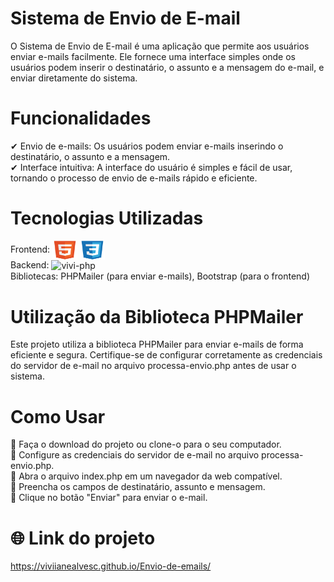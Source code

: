 # Sistema de Envio de E-mail

O Sistema de Envio de E-mail é uma aplicação que permite aos usuários enviar e-mails facilmente. Ele fornece uma interface simples onde os usuários podem inserir o destinatário, o assunto e a mensagem do e-mail, e enviar diretamente do sistema.

# Funcionalidades
✔ Envio de e-mails: Os usuários podem enviar e-mails inserindo o destinatário, o assunto e a mensagem. <br>
✔ Interface intuitiva: A interface do usuário é simples e fácil de usar, tornando o processo de envio de e-mails rápido e eficiente. <br>

##

# Tecnologias Utilizadas
Frontend: <img align="center" alt="vivi-HTML" height="30" width="40" src="https://raw.githubusercontent.com/devicons/devicon/master/icons/html5/html5-original.svg">
         <img align="center" alt="vivi-CSS" height="30" width="40" src="https://raw.githubusercontent.com/devicons/devicon/master/icons/css3/css3-original.svg"> <br>
Backend:  <img align="center" alt="vivi-php" height="40" width="50" src="https://cdn.jsdelivr.net/gh/devicons/devicon/icons/php/php-original.svg" /> <br>
Bibliotecas: PHPMailer (para enviar e-mails), Bootstrap (para o frontend) <br>

# Utilização da Biblioteca PHPMailer 
Este projeto utiliza a biblioteca PHPMailer para enviar e-mails de forma eficiente e segura. Certifique-se de configurar corretamente as credenciais do servidor de e-mail no arquivo processa-envio.php antes de usar o sistema.

# Como Usar
🔸 Faça o download do projeto ou clone-o para o seu computador. <br>
🔸 Configure as credenciais do servidor de e-mail no arquivo processa-envio.php. <br>
🔸 Abra o arquivo index.php em um navegador da web compatível. <br>
🔸 Preencha os campos de destinatário, assunto e mensagem. <br>
🔸 Clique no botão "Enviar" para enviar o e-mail. <br>

# 🌐 Link do projeto
https://viviianealvesc.github.io/Envio-de-emails/
